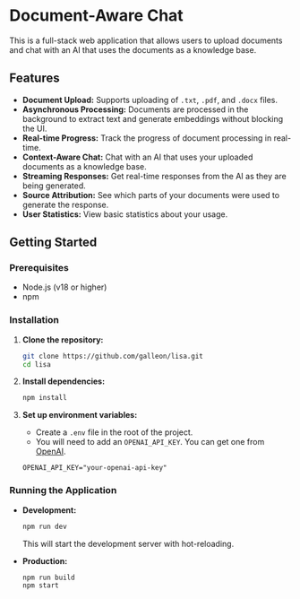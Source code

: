 # Document-Aware Chat

This is a full-stack web application that allows users to upload documents and chat with an AI that uses the documents as a knowledge base.

## Features

- **Document Upload:** Supports uploading of `.txt`, `.pdf`, and `.docx` files.
- **Asynchronous Processing:** Documents are processed in the background to extract text and generate embeddings without blocking the UI.
- **Real-time Progress:** Track the progress of document processing in real-time.
- **Context-Aware Chat:** Chat with an AI that uses your uploaded documents as a knowledge base.
- **Streaming Responses:** Get real-time responses from the AI as they are being generated.
- **Source Attribution:** See which parts of your documents were used to generate the response.
- **User Statistics:** View basic statistics about your usage.

## Getting Started

### Prerequisites

- Node.js (v18 or higher)
- npm

### Installation

1. **Clone the repository:**
   ```sh
   git clone https://github.com/galleon/lisa.git
   cd lisa
   ```

2. **Install dependencies:**
   ```sh
   npm install
   ```

3. **Set up environment variables:**
   - Create a `.env` file in the root of the project.
   - You will need to add an `OPENAI_API_KEY`. You can get one from [OpenAI](https://platform.openai.com/account/api-keys).
   ```
   OPENAI_API_KEY="your-openai-api-key"
   ```

### Running the Application

- **Development:**
  ```sh
  npm run dev
  ```
  This will start the development server with hot-reloading.

- **Production:**
  ```sh
  npm run build
  npm start
  ```
